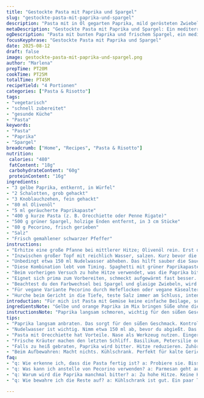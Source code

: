 ```yaml
---
title: "Gestockte Pasta mit Paprika und Spargel"
slug: "gestockte-pasta-mit-paprika-und-spargel"
description: "Pasta mit in Öl gegarten Paprika, mild gerösteten Zwiebeln und Knoblauch, kombiniert mit frischen grünen Spargelstücken. Anstelle roter Paprika verwende ich gelbe und orange Paprikaschoten für mehr Süße und Farbtiefe. Die Harissa ersetzt durch eine milde geräucherte Paprikapaste, gibt Würze ohne zu scharfen Angriff. Statt klassischem Parmesan setzen wir Pecorino ein – etwas schärfer, salziger. Pasta kurz vor Ende der Kochzeit zusammen mit Spargel direkt ins kochende Wasser. Der Trick: Nudelwasser zurückhalten, bindet die Sauce perfekt. Fein muss die Pfanne sein, damit alles an Ort und Stelle durchzieht. Ein dish, das ich oft beim Experimentieren mit Aromen und Texturen genutzt habe."
metaDescription: "Gestockte Pasta mit Paprika und Spargel: Ein mediterranes Gericht mit bunten Paprika und knackigem Spargel für ein unverwechselbares Geschmackserlebnis."
ogDescription: "Pasta mit bunten Paprika und frischem Spargel, ein mediterranes Highlight, das Geschmack und Textur perfekt vereint."
focusKeyphrase: "Gestockte Pasta mit Paprika und Spargel"
date: 2025-08-12
draft: false
image: gestockte-pasta-mit-paprika-und-spargel.png
author: "Marlena"
prepTime: PT20M
cookTime: PT25M
totalTime: PT45M
recipeYield: "4 Portionen"
categories: ["Pasta & Risotto"]
tags:
- "vegetarisch"
- "schnell zubereitet"
- "gesunde Küche"
- "Pasta"
keywords:
- "Pasta"
- "Paprika"
- "Spargel"
breadcrumb: ["Home", "Recipes", "Pasta & Risotto"]
nutrition: 
 calories: "480"
 fatContent: "18g"
 carbohydrateContent: "60g"
 proteinContent: "16g"
ingredients:
- "3 gelbe Paprika, entkernt, in Würfel"
- "2 Schalotten, grob gehackt"
- "3 Knoblauchzehen, fein gehackt"
- "80 ml Olivenöl"
- "5 ml geräucherte Paprikapaste"
- "400 g kurze Pasta (z. B. Orecchiette oder Penne Rigate)"
- "500 g grüner Spargel, holzige Enden entfernt, in 3 cm Stücke"
- "80 g Pecorino, frisch gerieben"
- "Salz"
- "Frisch gemahlener schwarzer Pfeffer"
instructions:
- "Erhitze eine große Pfanne bei mittlerer Hitze; Olivenöl rein. Erst die Schalotten und Paprika hinzufügen. Die Zutaten sollen sachte weich werden; nicht zu heiß, sonst verbrennen die Schalotten. Geduld haben, etwa 18 Minuten. Der wichtige Punkt: Die Paprika beginnt glänzend, fast glasiert auszusehen, die Schalotten zunehmend durchsichtig. Knoblauch kurz vor Ende dazu, sonst bitter. Mit Salz und Pfeffer würzen, geräucherte Paprikapaste vorsichtig untermischen, riechen, abschmecken."
- "Inzwischen großer Topf mit reichlich Wasser, salzen. Kurz bevor die Pasta ins Wasser geht, Spargel vorbereiten. Pasta al dente kochen, etwa 10-12 Minuten. Nach ca. 8-9 Minuten die Spargelstücke in das kochende Wasser geben. Sie sollen bissfest bleiben, knackig und nicht matschig, auf die Farbe achten, leuchtend grün."
- "Unbedingt etwa 150 ml Nudelwasser abheben. Das hilft sauber die Sauce zu binden. Wasser abgießen, allerdings nicht komplett, es soll etwas Rest bleiben. Pasta und Spargel zurück in den Topf oder direkt in die Pfanne zu den Paprika und Schalotten geben. Restliches Nudelwasser und Pecorino dazu. Vorsichtig vermengen, nicht zu wild rühren, damit die Pasta nicht bricht. Die Hitze kurz erhöhen, damit der Käse schmilzt und alles cremig verbindet. Falls zu trocken, etwas mehr Nudelwasser hinzufügen. Abschmecken, Salz und Pfeffer anpassen."
- "Diese Kombination lebt vom Timing. Spaghetti mit grüner Paprikapaste und Spargel funktionieren auch, wenn die Texturen stimmen. Alternativ, geröstete Kirschtomaten geben eine fruchtige Explosion, falls Paprika mal nicht in Saison. Am besten mit grob gehacktem Basilikum oder frischer Petersilie toppen."
- "Beim vorherigen Versuch zu hohe Hitze verwendet, was die Paprika bitter machte. Geduld ist gefragt. Ebenso wichtig: Kein fertiges Harissa, oft zu scharf. Lieber Paste selbst anrühren oder mildere Variante nehmen."
- "Eignet sich prima zum Vorbereiten, schmeckt aufgewärmt fast besser. Mit einem Spritzer Zitronensaft am Ende kann man die Aromen nochmal anheben."
- "Beachtest du den Farbwechsel bei Spargel und glasige Zwiebeln, wird das Gericht authentisch und lebendig."
- "Für vegane Variante Pecorino durch Hefeflocken oder vegane Käsealternative ersetzen. Paprika vor dem Schneiden gut waschen, entkernen ist wichtig, um Bitterstoffe zu vermeiden. Beim Schneiden Handschuhe tragen, wenn empfindlich auf Paprikaschoten reagiert wird."
- "Hurche beim Gericht in die Tiefe, teste Salz immer am Schluss, intensives Abschmecken macht den Unterschied zur plumpen Nudelpfanne."
introduction: "Für mich ist Pasta mit Gemüse keine einfache Beilage, sondern ein eigenes Erlebnis. Vor einigen Jahren habe ich Wege gesucht, wie Paprika und Spargel spannend zusammenkommen, ohne im Einerlei zu versinken. Die Wahl der Paprika-Farben variiert nicht nur optisch, sondern beeinflusst die Süße, das habe ich durch gelb und orange gut testen können. Die feine Balance zwischen karamellisierter Paprika, den knackigen Spargelstücken und der würzigen Pecorino-Krönung überzeugt durch unterschiedliche Texturen. Geruch der geräucherten Paprikapaste zieht schon beim Kochen in die Nase, erinnert an lange Sommerabende. Aus Erfahrung rät es sich, die Pasta beim Kochen nicht früher herauszunehmen als nötig, sonst verliert sie Biss. Neben klassischen Penne verwende ich gerne Orecchiette, die kleine Mulden fangen die Sauce ein – clever. Frisch zubereitet oder aufgehoben, es bleibt immer wohlig, kein Gericht zum Übersehen."
ingredientsNote: "Gelbe und orange Paprika im Mix bringen Süße ohne die Schärfe roter Paprika. Schalotten nehmen eine mildere, süßere Rolle als Zwiebeln, passen besser zu langem Anbraten. Die geräucherte Paprikapaste (Pimentón de la Vera) ist Ersatz für Harissa, gibt Tiefe ohne Zungenbrand, lässt sich auch durch mildes Ajvar ersetzen. Pecorino sorgt für herben Biss, kann durch Parmesan ersetzt werden, aber weniger salzig. Den Spargel immer gründlich waschen, auf Druckstellen prüfen. Kurze Nudeln wie Penne, Orecchiette oder Farfalle passen am besten, weil sie die Sauce gut aufnehmen. Olivenöl sollte eine milde, fruchtige Note haben, nicht zu bitter. Wenn keine Pasta mit tollen Mulden zur Hand, normale Röhren oder auch Fusilli funktionsfähig. Sollte die Pasta zu stark kleben, hilft ein Schluck Nudelwasser oder ein Tropfen Öl bei der Verarbeitung."
instructionsNote: "Paprika langsam schmoren, wichtig für den süßen Geschmack – nicht zu lang, sonst wird es matschig. Glasige Schalotten signalisieren die richtige Konsistenz. Knoblauch nur kurz mitrösten, sonst wird er schnell bitter. Das Timing bei Pasta und Spargel ist essentiell, Spargel immer kurz vor Ende mit ins Wasser geben, Farbe und Biss sind Gradmesser. Das zurückbehaltene Nudelwasser hilft, bindet die Zutaten, ohne Fettüberschuss. Pasta nicht überkochen, am besten probieren. Pecorino zuletzt einarbeiten, der soll schmelzen, aber nicht verklumpen. Alles gut mischen, nicht stressen, sonst zerfallen Nudeln. Salz und Pfeffer am Ende kontrollieren, manchmal reicht weniger als man denkt, da Käse salzig ist. Überreste lassen sich später perfekt als Kaltgericht verwenden – kurz mit etwas Zitronensaft und Olivenöl neu anrichten. Für mehr Aroma helfen frische Kräuter oder ein Spritzer Essig genau vor Servieren."
tips:
- "Paprika langsam anbraten. Das sorgt für den süßen Geschmack. Kontrolliere die Farbe. Soll glänzend und fast glasiert sein. Zwiebeln glasig und soft. Knoblauch erst kurz vor Ende dazu. Aus Erfahrung: Geduld zahlt sich aus. Mache keine Hektik. Hitze regulieren."
- "Nudelwasser ist wichtig. Nimm etwa 150 ml ab, bevor du abgießt. Das hilft bei der Sauce. Wenn sie zu trocken wird, einfach mehr Nudelwasser hinzufügen. Pasta im Wasser lassen, damit sie ihre Bissfestigkeit behält. Überkippen nie."
- "Pasta mit Orecchiette hat Vorteile. Nase als Werkzeug nutzen. Eingerollte Sauce bleibt haften, führt zu mehr Geschmack. Falls nicht verfügbar, nutze kurze Röhren oder Fusilli. Aber achte auf die Textur der Sauce."
- "Frische Kräuter machen den letzten Schliff. Basilikum, Petersilie oder Estragon tun gut. Das Aroma hebt alles an. Zitronensaft sorgt für Erfrischung. Immer am Ende hinzufügen. Zwiebel und Paprika sollten ihren süßen Charakter behalten."
- "Falls zu heiß gebraten, Paprika wird bitter. Hitze reduzieren. Zuhören, wenn es brutzelt. Achte auf die Übergänge. Vegane Variante? Pecorino durch Hefeflocken ersetzen. Vor dem Schneiden Handschuhe tragen bei Empfindlichkeit."
- "Beim Aufbewahren: Macht nichts. Kühlschrank. Perfekt für kalte Gerichte. Mit Obst zusammen servieren, frischer Crunch bei kühlem Wetter. Zubereitungstag abpassen für noch besseren Geschmack. "
faq:
- "q: Wie erkenne ich, dass die Pasta fertig ist? a: Probiere sie. Bissfest ist der Schlüssel. Zu weich, wird matschig. Timing wichtig, Augen und Geschmack nutzen."
- "q: Was kann ich anstelle von Pecorino verwenden? a: Parmesan geht auch, ist milder. Hefeflocken für vegan. Geschmack ist anders, aber ergibt eine köstliche Basis. Zubereitung bleibt gleich."
- "q: Warum wird die Paprika manchmal bitter? a: Zu hohe Hitze. Keine Hektik beim Anbraten, Geduld ist entscheidend. Paprika soll leuchten, nicht verbrennen. Glasig signalisiert den richtigen Punkt."
- "q: Wie bewahre ich die Reste auf? a: Kühlschrank ist gut. Ein paar Tage haltbar. Anders aufwärmen, Zitronensaft für frische Aromen. Alternativ kalt genießen, ist verblüffend gut."

---
```

